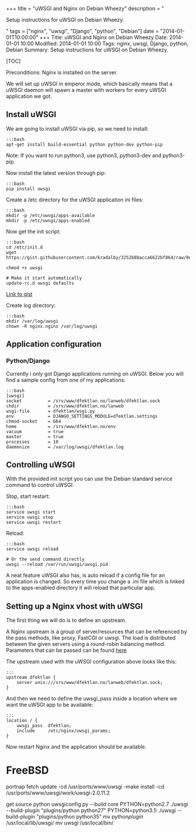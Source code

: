 +++
title = "uWSGI and Nginx on Debian Wheezy"
description = "<p>Setup instructions for uWSGI on Debian Wheezy.</p>"
tags = ["nginx", "uwsgi", "Django", "python", "Debian"]
date = "2014-01-01T10:00:00"
+++
Title: uWSGI and Nginx on Debian Wheezy
Date: 2014-01-01 10:00
Modified: 2014-01-01 10:00
Tags: nginx, uwsgi, Django, python, Debian
Summary: Setup instructions for uWSGI on Debian Wheezy.

[TOC]


Preconditions: Nginx is installed on the server.

We will set up uWSGI in emperor mode, which basically means that a uWSGI daemon will spawn a master with workers for every uWSGI application we got.


## Install uWSGI
We are going to install uWSGI via pip, so we need to install:

    :::bash
    apt-get install build-essential python python-dev python-pip

Note: If you want to run python3, use python3, python3-dev and python3-pip.

Now install the latest version through pip:

    :::bash
    pip install uwsgi

Create a /etc directory for the uWSGI application ini files:

    :::bash
    mkdir -p /etc/uwsgi/apps-available
    mkdir -p /etc/uwsgi/apps-enabled

Now get the init script:

    :::bash
    cd /etc/init.d
    wget https://gist.githubusercontent.com/kradalby/3252b8bacca6622bf864/raw/0d6d2b034284a8256c646433782ee0217b04c437/uwsgi

    chmod +x uwsgi

    # Make it start automatically
    update-rc.d uwsgi defaults

[Link to gist](https://gist.github.com/kradalby/3252b8bacca6622bf864)

Create log directory:

    :::bash
    mkdir /var/log/uwsgi
    chown -R nginx.nginx /var/log/uwsgi

## Application configuration

### Python/Django
Currently i only got Django applications running on uWSGI. Below you will find a sample config from one of my applications:

    :::bash
    [uwsgi]
    socket          = /srv/www/dfektlan.no/lanweb/dfektlan.sock
    chdir           = /srv/www/dfektlan.no/lanweb
    wsgi-file       = dfektlan/wsgi.py
    env             = DJANGO_SETTINGS_MODULE=dfektlan.settings
    chmod-socket    = 664
    home            = /srv/www/dfektlan.no/env
    vacuum          = true
    master          = true
    processes       = 10
    daemonize       = /var/log/uwsgi/dfektlan.log


## Controlling uWSGI

With the provided init script you can use the Debian standard service command to control uWSGI:

Stop, start restart:

    :::bash
    service uwsgi start
    service uwsgi stop
    service uwsgi restart

Reload:

    :::bash
    service uwsgi reload

    # Or the send command directly
    uwsgi --reload /var/run/uwsgi/uwsgi.pid

A neat feature uWSGI also has, is auto reload if a config file for an application is changed. So every time you change a .ini file which is linked to the apps-enabled directory it will reload that particular app.


## Setting up a Nginx vhost with uWSGI
The first thing we will do is to define an upstream.

A Nginx upstream is a group of server/resources that can be referenced by the pass methods, like proxy, FastCGI or uwsgi.
The load is distributed between the given servers using a round-robin balancing method. Parameters that can be passed can be found [here](http://nginx.org/en/docs/http/ngx_http_upstream_module.html)

The upstream used with the uWSGI configuration above looks like this:

    :::
    upstream dfektlan {
        server unix:///srv/www/dfektlan.no/lanweb/dfektlan.sock;
    }


And then we need to define the uwsgi_pass inside a location where we want the uWSGI app to be available:

    :::
    location / {
        uwsgi_pass  dfektlan;
        include     /etc/nginx/uwsgi_params;
    }

Now restart Nginx and the application should be available.


# FreeBSD

portnap fetch update
-cd /usr/ports/www/uwsgi
-make install
-cd /usr/ports/www/uwsgi/work/uwsgi-2.0.11.2

get source
python uwsgiconfig.py --build core
PYTHON=python2.7 ./uwsgi --build-plugin "plugins/python python27"
PYTHON=python3.5 ./uwsgi --build-plugin "plugins/python python35"
mv python*plugin* /usr/local/lib/uwsgi/
mv uwsgi /usr/local/bin/
